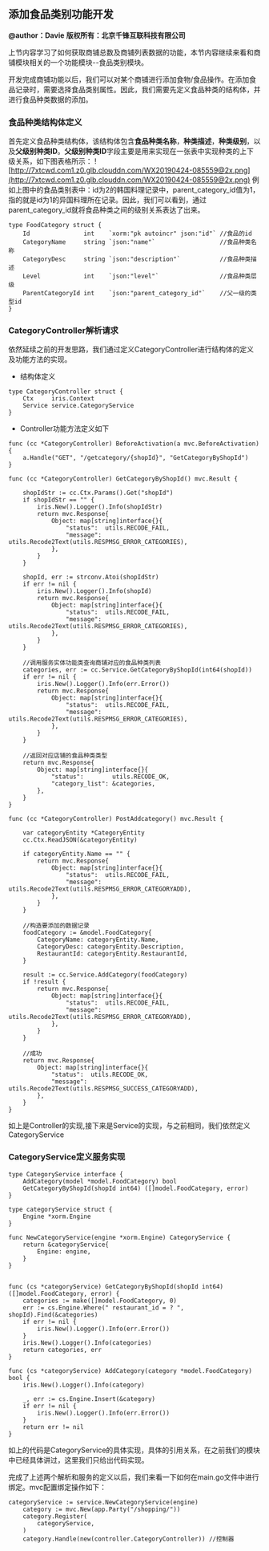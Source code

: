 ## 添加食品类别功能开发

**@author：Davie**
**版权所有：北京千锋互联科技有限公司**

上节内容学习了如何获取商铺总数及商铺列表数据的功能，本节内容继续来看和商铺模块相关的一个功能模块--食品类别模块。

开发完成商铺功能以后，我们可以对某个商铺进行添加食物/食品操作。在添加食品记录时，需要选择食品类别属性。因此，我们需要先定义食品种类的结构体，并进行食品种类数据的添加。

### 食品种类结构体定义
首先定义食品种类结构体，该结构体包含**食品种类名称**，**种类描述**，**种类级别**，以及**父级别种类ID**。**父级别种类ID**字段主要是用来实现在一张表中实现种类的上下级关系，如下图表格所示：
![http://7xtcwd.com1.z0.glb.clouddn.com/WX20190424-085559@2x.png](http://7xtcwd.com1.z0.glb.clouddn.com/WX20190424-085559@2x.png)
例如上图中的食品类别表中：id为2的韩国料理记录中，parent_category_id值为1，指的就是id为1的异国料理所在记录。因此，我们可以看到，通过parent_category_id就将食品种类之间的级别关系表达了出来。

```
type FoodCategory struct {
	Id               int    `xorm:"pk autoincr" json:"id"` //食品的id
	CategoryName     string `json:"name"`                  //食品种类名称
	CategoryDesc     string `json:"description"`           //食品种类描述
	Level            int    `json:"level"`                 //食品种类层级
	ParentCategoryId int    `json:"parent_category_id"`    //父一级的类型id
}
```

### CategoryController解析请求
依然延续之前的开发思路，我们通过定义CategoryController进行结构体的定义及功能方法的实现。
* 结构体定义

```
type CategoryController struct {
	Ctx     iris.Context
	Service service.CategoryService
}
```

* Controller功能方法定义如下

```
func (cc *CategoryController) BeforeActivation(a mvc.BeforeActivation) {
	a.Handle("GET", "/getcategory/{shopId}", "GetCategoryByShopId")
}

func (cc *CategoryController) GetCategoryByShopId() mvc.Result {

	shopIdStr := cc.Ctx.Params().Get("shopId")
	if shopIdStr == "" {
		iris.New().Logger().Info(shopIdStr)
		return mvc.Response{
			Object: map[string]interface{}{
				"status":  utils.RECODE_FAIL,
				"message": utils.Recode2Text(utils.RESPMSG_ERROR_CATEGORIES),
			},
		}
	}

	shopId, err := strconv.Atoi(shopIdStr)
	if err != nil {
		iris.New().Logger().Info(shopId)
		return mvc.Response{
			Object: map[string]interface{}{
				"status":  utils.RECODE_FAIL,
				"message": utils.Recode2Text(utils.RESPMSG_ERROR_CATEGORIES),
			},
		}
	}

	//调用服务实体功能类查询商铺对应的食品种类列表
	categories, err := cc.Service.GetCategoryByShopId(int64(shopId))
	if err != nil {
		iris.New().Logger().Info(err.Error())
		return mvc.Response{
			Object: map[string]interface{}{
				"status":  utils.RECODE_FAIL,
				"message": utils.Recode2Text(utils.RESPMSG_ERROR_CATEGORIES),
			},
		}
	}

	//返回对应店铺的食品种类类型
	return mvc.Response{
		Object: map[string]interface{}{
			"status":        utils.RECODE_OK,
			"category_list": &categories,
		},
	}
}

func (cc *CategoryController) PostAddcategory() mvc.Result {

	var categoryEntity *CategoryEntity
	cc.Ctx.ReadJSON(&categoryEntity)

	if categoryEntity.Name == "" {
		return mvc.Response{
			Object: map[string]interface{}{
				"status":  utils.RECODE_FAIL,
				"message": utils.Recode2Text(utils.RESPMSG_ERROR_CATEGORYADD),
			},
		}
	}

	//构造要添加的数据记录
	foodCategory := &model.FoodCategory{
		CategoryName: categoryEntity.Name,
		CategoryDesc: categoryEntity.Description,
		RestaurantId: categoryEntity.RestaurantId,
	}

	result := cc.Service.AddCategory(foodCategory)
	if !result {
		return mvc.Response{
			Object: map[string]interface{}{
				"status":  utils.RECODE_FAIL,
				"message": utils.Recode2Text(utils.RESPMSG_ERROR_CATEGORYADD),
			},
		}
	}

	//成功
	return mvc.Response{
		Object: map[string]interface{}{
			"status":  utils.RECODE_OK,
			"message": utils.Recode2Text(utils.RESPMSG_SUCCESS_CATEGORYADD),
		},
	}
}
```

如上是Controller的实现,接下来是Service的实现，与之前相同，我们依然定义CategoryService

### CategoryService定义服务实现

```
type CategoryService interface {
	AddCategory(model *model.FoodCategory) bool
	GetCategoryByShopId(shopId int64) ([]model.FoodCategory, error)
}

type categoryService struct {
	Engine *xorm.Engine
}

func NewCategoryService(engine *xorm.Engine) CategoryService {
	return &categoryService{
		Engine: engine,
	}
}


func (cs *categoryService) GetCategoryByShopId(shopId int64) ([]model.FoodCategory, error) {
	categories := make([]model.FoodCategory, 0)
	err := cs.Engine.Where(" restaurant_id = ? ", shopId).Find(&categories)
	if err != nil {
		iris.New().Logger().Info(err.Error())
	}
	iris.New().Logger().Info(categories)
	return categories, err
}

func (cs *categoryService) AddCategory(category *model.FoodCategory) bool {
	iris.New().Logger().Info(category)

	_, err := cs.Engine.Insert(&category)
	if err != nil {
		iris.New().Logger().Info(err.Error())
	}
	return err != nil
}

```
如上的代码是CategoryService的具体实现，具体的引用关系，在之前我们的模块中已经具体讲过，这里我们只给出代码实现。

完成了上述两个解析和服务的定义以后，我们来看一下如何在main.go文件中进行绑定。mvc配置绑定操作如下：
```
categoryService := service.NewCategoryService(engine)
	category := mvc.New(app.Party("/shopping/"))
	category.Register(
		categoryService,
	)
	category.Handle(new(controller.CategoryController)) //控制器
```

